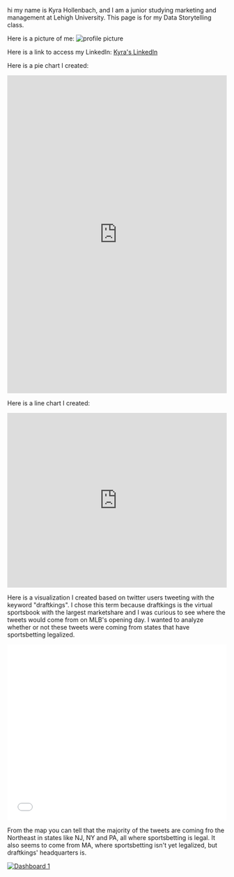 hi my name is Kyra Hollenbach, and I am a junior studying marketing and management at Lehigh University. This page is for my Data Storytelling class.

Here is a picture of me:
![profile picture](https://yt3.ggpht.com/ytc/AAUvwnhAuHaluCJCkhqPClH0iBP-fdu8vN2oNVY4mcNgDGg=s900-c-k-c0x00ffffff-no-rj) 

Here is a link to access my LinkedIn:
[Kyra's LinkedIn](https://www.linkedin.com/in/kyrahollenbach/)

Here is a pie chart I created:
<iframe title="Lehigh University Enrollment Fall 2020" aria-label="chart" id="datawrapper-chart-ma8gi" src="https://datawrapper.dwcdn.net/ma8gi/1/" scrolling="no" frameborder="0" style="width: 0; min-width: 100% !important; border: none;" height="728"></iframe><script type="text/javascript">!function(){"use strict";window.addEventListener("message",(function(a){if(void 0!==a.data["datawrapper-height"])for(var e in a.data["datawrapper-height"]){var t=document.getElementById("datawrapper-chart-"+e)||document.querySelector("iframe[src*='"+e+"']");t&&(t.style.height=a.data["datawrapper-height"][e]+"px")}}))}();
</script>


Here is a line chart I created:
<iframe title="Lehigh 10-Year Enrollment (2011-2020)" aria-label="Interactive line chart" id="datawrapper-chart-QZpTX" src="https://datawrapper.dwcdn.net/QZpTX/1/" scrolling="no" frameborder="0" style="width: 0; min-width: 100% !important; border: none;" height="400"></iframe><script type="text/javascript">!function(){"use strict";window.addEventListener("message",(function(a){if(void 0!==a.data["datawrapper-height"])for(var e in a.data["datawrapper-height"]){var t=document.getElementById("datawrapper-chart-"+e)||document.querySelector("iframe[src*='"+e+"']");t&&(t.style.height=a.data["datawrapper-height"][e]+"px")}}))}();
</script>

Here is a visualization I created based on twitter users tweeting with the keyword "draftkings". I chose this term because draftkings is the virtual sportsbook with the largest marketshare and I was curious to see where the tweets would come from on MLB's opening day. I wanted to analyze whether or not these tweets were coming from states that have sportsbetting legalized.
<style>.embed-container {position: relative; padding-bottom: 80%; height: 0; max-width: 100%;} .embed-container iframe, .embed-container object, .embed-container iframe{position: absolute; top: 0; left: 0; width: 100%; height: 100%;} small{position: absolute; z-index: 40; bottom: 0; margin-bottom: -15px;}</style><div class="embed-container"><iframe width="500" height="400" frameborder="0" scrolling="no" marginheight="0" marginwidth="0" title="draftkings tweets on opening day" src="//lu.maps.arcgis.com/apps/Embed/index.html?webmap=25d9423aecbe434ca4915a02c3728eb4&extent=-149.8681,3.1267,-52.8369,55.5084&zoom=true&previewImage=false&scale=true&disable_scroll=true&theme=light"></iframe></div>
From the map you can tell that the majority of the tweets are coming fro the Northeast in states like NJ, NY and PA, all where sportsbetting is legal. It also seems to come from MA, where sportsbetting isn't yet legalized, but draftkings' headquarters is.


<div class='tableauPlaceholder' id='viz1618196588275' style='position: relative'><noscript><a href='#'><img alt='Dashboard 1 ' src='https:&#47;&#47;public.tableau.com&#47;static&#47;images&#47;ML&#47;MLBHomeTeamStats2016&#47;Dashboard1&#47;1_rss.png' style='border: none' /></a></noscript><object class='tableauViz'  style='display:none;'><param name='host_url' value='https%3A%2F%2Fpublic.tableau.com%2F' /> <param name='embed_code_version' value='3' /> <param name='site_root' value='' /><param name='name' value='MLBHomeTeamStats2016&#47;Dashboard1' /><param name='tabs' value='no' /><param name='toolbar' value='yes' /><param name='static_image' value='https:&#47;&#47;public.tableau.com&#47;static&#47;images&#47;ML&#47;MLBHomeTeamStats2016&#47;Dashboard1&#47;1.png' /> <param name='animate_transition' value='yes' /><param name='display_static_image' value='yes' /><param name='display_spinner' value='yes' /><param name='display_overlay' value='yes' /><param name='display_count' value='yes' /><param name='language' value='en' /><param name='filter' value='publish=yes' /></object></div>                <script type='text/javascript'>                    var divElement = document.getElementById('viz1618196588275');                    var vizElement = divElement.getElementsByTagName('object')[0];                    if ( divElement.offsetWidth > 800 ) { vizElement.style.width='100%';vizElement.style.height=(divElement.offsetWidth*0.75)+'px';} else if ( divElement.offsetWidth > 500 ) { vizElement.style.width='100%';vizElement.style.height=(divElement.offsetWidth*0.75)+'px';} else { vizElement.style.width='100%';vizElement.style.height='827px';}                     var scriptElement = document.createElement('script');                    scriptElement.src = 'https://public.tableau.com/javascripts/api/viz_v1.js';                    vizElement.parentNode.insertBefore(scriptElement, vizElement);                </script>
